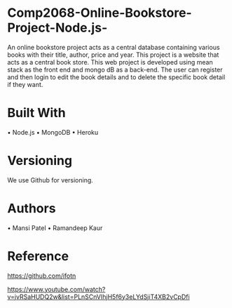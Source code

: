 # Comp2068-Online-Bookstore-Project-Node.js-
An online bookstore project acts as a central database containing various books with their title, author, price and year. This project is a website that acts as a central book store. This web project is developed using mean stack as the front end and mongo dB as a back-end. The user can register and then login to edit the book details and to delete the specific book detail if they want.

# Built With
•	Node.js
•	MongoDB
•	Heroku

# Versioning
We use Github for versioning.

# Authors
•	Mansi Patel
•	Ramandeep Kaur 

# Reference
https://github.com/ifotn

https://www.youtube.com/watch?v=jvRSaHUDQ2w&list=PLnSCnVIhjH5f6y3eLYdSjiT4XB2vCpDfi
